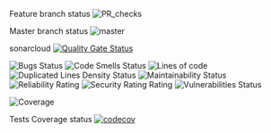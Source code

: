 Feature branch status
![PR_checks](https://github.com/game-x50/android_client_app/workflows/PR_checks/badge.svg)

Master branch status
![master](https://github.com/game-x50/android_client_app/workflows/PR_checks/badge.svg)

sonarcloud
[![Quality Gate Status](https://sonarcloud.io/api/project_badges/measure?project=game-x50_android_client_app&metric=alert_status)](https://sonarcloud.io/dashboard?id=game-x50_android_client_app)

![Bugs Status](https://sonarcloud.io/api/project_badges/measure?project=game-x50_android_client_app&metric=bugs)
![Code Smells Status](https://sonarcloud.io/api/project_badges/measure?project=game-x50_android_client_app&metric=code_smells)
![Lines of code](https://sonarcloud.io/api/project_badges/measure?project=game-x50_android_client_app&metric=ncloc)
![Duplicated Lines Density Status](https://sonarcloud.io/api/project_badges/measure?project=game-x50_android_client_app&metric=duplicated_lines_density)
![Maintainability Status](https://sonarcloud.io/api/project_badges/measure?project=game-x50_android_client_app&metric=sqale_rating)
![Reliability Rating](https://sonarcloud.io/api/project_badges/measure?project=game-x50_android_client_app&metric=reliability_rating)
![Security Rating Rating](https://sonarcloud.io/api/project_badges/measure?project=game-x50_android_client_app&metric=security_rating)
![Vulnerabilities Status](https://sonarcloud.io/api/project_badges/measure?project=game-x50_android_client_app&metric=vulnerabilities)

![Coverage](https://sonarcloud.io/api/project_badges/measure?project=game-x50_android_client_app&metric=coverage)

Tests Coverage status
[![codecov](https://codecov.io/gh/game-x50/android_client_app/branch/master/graph/badge.svg)](https://codecov.io/gh/game-x50/android_client_app)